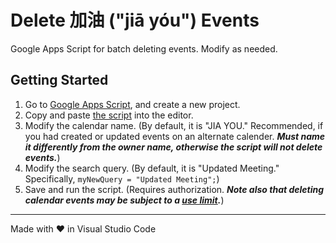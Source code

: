 # Delete 加油 ("jiā yóu") Events

Google Apps Script for batch deleting events. Modify as needed.

## Getting Started

1. Go to [Google Apps Script](https://script.google.com/), and create a new project.
2. Copy and paste [the script](./Code.gs) into the editor.
3. Modify the calendar name. (By default, it is "JIA YOU." Recommended, if you had created or updated events on an alternate calender. ***Must name it differently from the owner name, otherwise the script will not delete events.***)
4. Modify the search query. (By default, it is "Updated Meeting." Specifically, `myNewQuery = "Updated Meeting";`)
5. Save and run the script. (Requires authorization. ***Note also that deleting calendar events may be subject to a [use limit](https://support.google.com/a/answer/2905486?hl=en).***)

<hr>
Made with &heartsuit; in Visual Studio Code